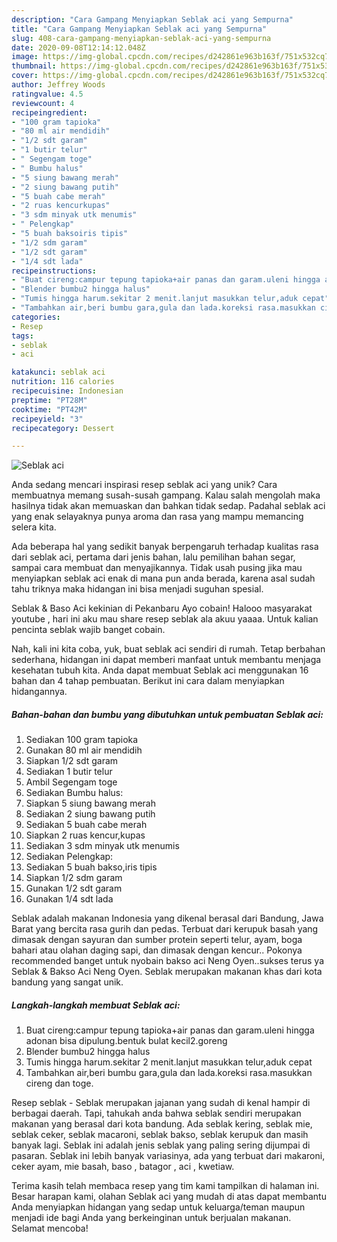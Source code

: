 ```yaml
---
description: "Cara Gampang Menyiapkan Seblak aci yang Sempurna"
title: "Cara Gampang Menyiapkan Seblak aci yang Sempurna"
slug: 408-cara-gampang-menyiapkan-seblak-aci-yang-sempurna
date: 2020-09-08T12:14:12.048Z
image: https://img-global.cpcdn.com/recipes/d242861e963b163f/751x532cq70/seblak-aci-foto-resep-utama.jpg
thumbnail: https://img-global.cpcdn.com/recipes/d242861e963b163f/751x532cq70/seblak-aci-foto-resep-utama.jpg
cover: https://img-global.cpcdn.com/recipes/d242861e963b163f/751x532cq70/seblak-aci-foto-resep-utama.jpg
author: Jeffrey Woods
ratingvalue: 4.5
reviewcount: 4
recipeingredient:
- "100 gram tapioka"
- "80 ml air mendidih"
- "1/2 sdt garam"
- "1 butir telur"
- " Segengam toge"
- " Bumbu halus"
- "5 siung bawang merah"
- "2 siung bawang putih"
- "5 buah cabe merah"
- "2 ruas kencurkupas"
- "3 sdm minyak utk menumis"
- " Pelengkap"
- "5 buah baksoiris tipis"
- "1/2 sdm garam"
- "1/2 sdt garam"
- "1/4 sdt lada"
recipeinstructions:
- "Buat cireng:campur tepung tapioka+air panas dan garam.uleni hingga adonan bisa dipulung.bentuk bulat kecil2.goreng"
- "Blender bumbu2 hingga halus"
- "Tumis hingga harum.sekitar 2 menit.lanjut masukkan telur,aduk cepat"
- "Tambahkan air,beri bumbu gara,gula dan lada.koreksi rasa.masukkan cireng dan toge."
categories:
- Resep
tags:
- seblak
- aci

katakunci: seblak aci 
nutrition: 116 calories
recipecuisine: Indonesian
preptime: "PT28M"
cooktime: "PT42M"
recipeyield: "3"
recipecategory: Dessert

---
```



![Seblak aci](https://img-global.cpcdn.com/recipes/d242861e963b163f/751x532cq70/seblak-aci-foto-resep-utama.jpg)

Anda sedang mencari inspirasi resep seblak aci yang unik? Cara membuatnya memang susah-susah gampang. Kalau salah mengolah maka hasilnya tidak akan memuaskan dan bahkan tidak sedap. Padahal seblak aci yang enak selayaknya punya aroma dan rasa yang mampu memancing selera kita.

Ada beberapa hal yang sedikit banyak berpengaruh terhadap kualitas rasa dari seblak aci, pertama dari jenis bahan, lalu pemilihan bahan segar, sampai cara membuat dan menyajikannya. Tidak usah pusing jika mau menyiapkan seblak aci enak di mana pun anda berada, karena asal sudah tahu triknya maka hidangan ini bisa menjadi suguhan spesial.

Seblak &amp; Baso Aci kekinian di Pekanbaru Ayo cobain! Halooo masyarakat youtube , hari ini aku mau share resep seblak ala akuu yaaaa. Untuk kalian pencinta seblak wajib banget cobain.


Nah, kali ini kita coba, yuk, buat seblak aci sendiri di rumah. Tetap berbahan sederhana, hidangan ini dapat memberi manfaat untuk membantu menjaga kesehatan tubuh kita. Anda dapat membuat Seblak aci menggunakan 16 bahan dan 4 tahap pembuatan. Berikut ini cara dalam menyiapkan hidangannya.

<!--inarticleads1-->

##### Bahan-bahan dan bumbu yang dibutuhkan untuk pembuatan Seblak aci:

1. Sediakan 100 gram tapioka
1. Gunakan 80 ml air mendidih
1. Siapkan 1/2 sdt garam
1. Sediakan 1 butir telur
1. Ambil  Segengam toge
1. Sediakan  Bumbu halus:
1. Siapkan 5 siung bawang merah
1. Sediakan 2 siung bawang putih
1. Sediakan 5 buah cabe merah
1. Siapkan 2 ruas kencur,kupas
1. Sediakan 3 sdm minyak utk menumis
1. Sediakan  Pelengkap:
1. Sediakan 5 buah bakso,iris tipis
1. Siapkan 1/2 sdm garam
1. Gunakan 1/2 sdt garam
1. Gunakan 1/4 sdt lada


Seblak adalah makanan Indonesia yang dikenal berasal dari Bandung, Jawa Barat yang bercita rasa gurih dan pedas. Terbuat dari kerupuk basah yang dimasak dengan sayuran dan sumber protein seperti telur, ayam, boga bahari atau olahan daging sapi, dan dimasak dengan kencur.. Pokonya recommended banget untuk nyobain bakso aci Neng Oyen..sukses terus ya Seblak &amp; Bakso Aci Neng Oyen. Seblak merupakan makanan khas dari kota bandung yang sangat unik. 

<!--inarticleads2-->

##### Langkah-langkah membuat Seblak aci:

1. Buat cireng:campur tepung tapioka+air panas dan garam.uleni hingga adonan bisa dipulung.bentuk bulat kecil2.goreng
1. Blender bumbu2 hingga halus
1. Tumis hingga harum.sekitar 2 menit.lanjut masukkan telur,aduk cepat
1. Tambahkan air,beri bumbu gara,gula dan lada.koreksi rasa.masukkan cireng dan toge.


Resep seblak - Seblak merupakan jajanan yang sudah di kenal hampir di berbagai daerah. Tapi, tahukah anda bahwa seblak sendiri merupakan makanan yang berasal dari kota bandung. Ada seblak kering, seblak mie, seblak ceker, seblak macaroni, seblak bakso, seblak kerupuk dan masih banyak lagi. Seblak ini adalah jenis seblak yang paling sering dijumpai di pasaran. Seblak ini lebih banyak variasinya, ada yang terbuat dari makaroni, ceker ayam, mie basah, baso , batagor , aci , kwetiaw. 

Terima kasih telah membaca resep yang tim kami tampilkan di halaman ini. Besar harapan kami, olahan Seblak aci yang mudah di atas dapat membantu Anda menyiapkan hidangan yang sedap untuk keluarga/teman maupun menjadi ide bagi Anda yang berkeinginan untuk berjualan makanan. Selamat mencoba!
